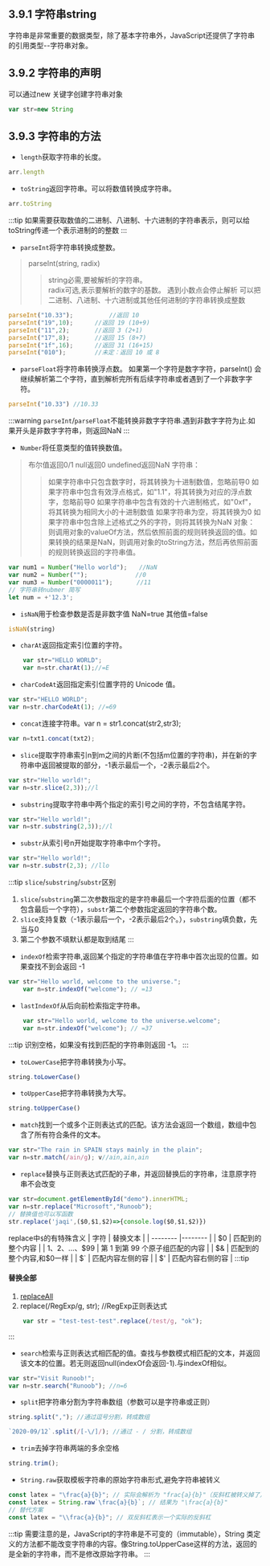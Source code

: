 ## 3.9.1 字符串string
字符串是非常重要的数据类型，除了基本字符串外，JavaScript还提供了字符串的引用类型--字符串对象。

## 3.9.2 字符串的声明

可以通过new 关键字创建字符串对象
```js
var str=new String
```
## 3.9.3 字符串的方法

* `length`获取字符串的长度。
```js
arr.length
```

* `toString`返回字符串。可以将数值转换成字符串。
```js
arr.toString
```
:::tip
如果需要获取数值的二进制、八进制、十六进制的字符串表示，则可以给toString传递一个表示进制的的整数
:::

* `parseInt`将字符串转换成整数。
>parseInt(string, radix)
>> string必需,要被解析的字符串。        
>> radix可选,表示要解析的数字的基数。
> 遇到小数点会停止解析
> 可以把二进制、八进制、十六进制或其他任何进制的字符串转换成整数
```js
parseInt("10.33");			//返回 10
parseInt("19",10);		//返回 19 (10+9)
parseInt("11",2);		//返回 3 (2+1)
parseInt("17",8);		//返回 15 (8+7)
parseInt("1f",16);		//返回 31 (16+15)
parseInt("010");		//未定：返回 10 或 8
```
* `parseFloat`将字符串转换浮点数。
如果第一个字符是数字字符，parseInt() 会继续解析第二个字符，直到解析完所有后续字符串或者遇到了一个非数字字符。
```js
parseInt("10.33") //10.33
```
:::warning
`parseInt`/`parseFloat`不能转换非数字字符串.遇到非数字字符为止.如果开头是非数字字符串，则返回NaN
:::

* `Number`将任意类型的值转换数值。
> 布尔值返回0/1
> null返回0
> undefined返回NaN
> 字符串：
>> 如果字符串中只包含数字时，将其转换为十进制数值，忽略前导0
>> 如果字符串中包含有效浮点格式，如"1.1"，将其转换为对应的浮点数字，忽略前导0
>> 如果字符串中包含有效的十六进制格式，如"0xf"，将其转换为相同大小的十进制数值
>> 如果字符串为空，将其转换为0
>> 如果字符串中包含除上述格式之外的字符，则将其转换为NaN
> 对象：则调用对象的valueOf方法，然后依照前面的规则转换返回的值。如果转换的结果是NaN，则调用对象的toString方法，然后再依照前面的规则转换返回的字符串值。
```js
var num1 = Number("Hello world");　　//NaN
var num2 = Number("");　　　　　　　　//0
var num3 = Number("0000011");　　　　//11
// 字符串转nubmer 简写
let num = +'12.3';
```

* `isNaN`用于检查参数是否是非数字值 NaN=true 其他值=false
```js
isNaN(string)
```

* `charAt`返回指定索引位置的字符。
```js
	var str="HELLO WORLD";
	var n=str.charAt(1);//=E
```

* `charCodeAt`返回指定索引位置字符的 Unicode 值。
```js
var str="HELLO WORLD";
var n=str.charCodeAt(1); //=69
```

* `concat`连接字符串。var n = str1.concat(str2,str3);
```js
var n=txt1.concat(txt2);
```

* `slice`提取字符串索引n到m之间的片断(不包括m位置的字符串)，并在新的字符串中返回被提取的部分，-1表示最后一个，-2表示最后2个。
```js
var str="Hello world!";
var n=str.slice(2,3));//l
```

* `substring`提取字符串中两个指定的索引号之间的字符，不包含结尾字符。
```js
var str="Hello world!";
var n=str.substring(2,3));//l
```

* `substr`从索引号n开始提取字符串中m个字符。
```js
var str="Hello world!";
var n=str.substr(2,3); //llo
```

:::tip
`slice`/`substring`/`substr`区别
1. `slice`/`substring`第二次参数指定的是字符串最后一个字符后面的位置（都不包含最后一个字符），`substr`第二个参数指定返回的字符串个数。
2. `slice`支持复数（-1表示最后一个，-2表示最后2个。），`substring`填负数，先当与0
3. 第二个参数不填默认都是取到结尾
:::

* `indexOf`检索字符串,返回某个指定的字符串值在字符串中首次出现的位置。如果查找不到会返回 -1
```js
var str="Hello world, welcome to the universe.";
	var n=str.indexOf("welcome"); // =13
```
* `lastIndexOf`从后向前检索指定字符串。
```js
	var str="Hello world, welcome to the universe.welcome";
	var n=str.indexOf("welcome"); // =37
```
:::tip
识别空格，如果没有找到匹配的字符串则返回 -1。
:::

* `toLowerCase`把字符串转换为小写。
```js
string.toLowerCase()
```

* `toUpperCase`把字符串转换为大写。
```js
string.toUpperCase()
```

* `match`找到一个或多个正则表达式的匹配。该方法会返回一个数组，数组中包含了所有符合条件的文本。
```js
var str="The rain in SPAIN stays mainly in the plain"; 
var n=str.match(/ain/g); v//ain,ain,ain
```

* `replace`替换与正则表达式匹配的子串，并返回替换后的字符串，注意原字符串不会改变
```js
var str=document.getElementById("demo").innerHTML; 
var n=str.replace("Microsoft","Runoob");
// 替换值也可以写函数
str.replace('jaqi',($0,$1,$2)=>{console.log($0,$1,$2)})
```
replace中`$`的有特殊含义
| 字符 | 替换文本 |
| -------- |-------- |
| $0  | 匹配到的整个内容 |
| $1、$2、...、$99  | 第 1 到第 99 个原子组匹配的内容 |
| $&  | 匹配到的整个内容,和$0一样 |
| $`  | 匹配内容左侧的容 |
| $'  | 匹配内容右侧的容 |
:::tip
#### 替换全部
1. [replaceAll](/frontend/javascript/ECMAScript#_3-16-4-字符串扩展)
2. replace(/RegExp/g, str); //RegExp正则表达式
```js
    var str = "test-test-test".replace(/test/g, "ok");
```
:::

* `search`检索与正则表达式相匹配的值。查找与参数模式相匹配的文本，并返回该文本的位置。若无则返回null(indexOf会返回-1).与indexOf相似。
```js
var str="Visit Runoob!"; 
var n=str.search("Runoob"); //n=6
```

* `split`把字符串分割为字符串数组（参数可以是字符串或正则）
```js
string.split(","); //通过逗号分割，转成数组

`2020-09/12`.split(/[-\/]/); //通过 - / 分割，转成数组
```

* `trim`去掉字符串两端的多余空格
```js
string.trim();
```

* `String.raw`获取模板字符串的原始字符串形式,避免字符串被转义
```js
const latex = "\frac{a}{b}"; // 实际会解析为 "frac{a}{b}"（反斜杠被转义掉了）
const latex = String.raw`\frac{a}{b}`; // 结果为 "\frac{a}{b}"
// 替代方案
const latex = "\\frac{a}{b}"; // 双反斜杠表示一个实际的反斜杠
```

:::tip
需要注意的是，JavaScript的字符串是不可变的（immutable），String 类定义的方法都不能改变字符串的内容。像String.toUpperCase这样的方法，返回的是全新的字符串，而不是修改原始字符串。
:::